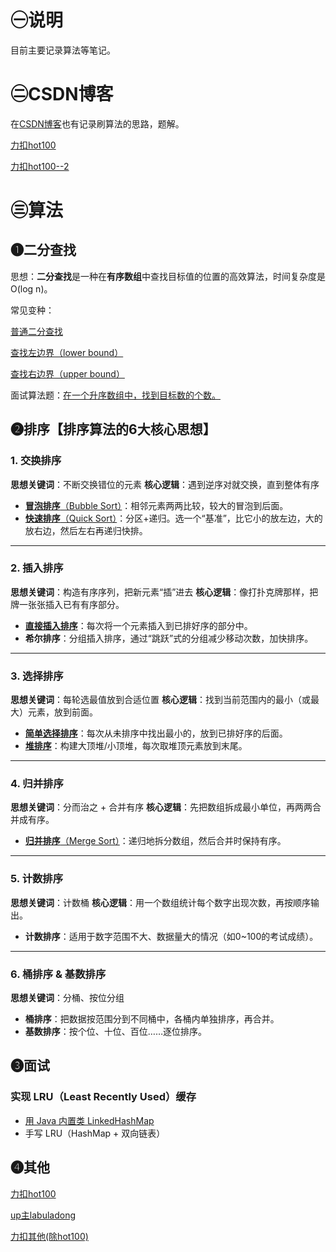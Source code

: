 # ㊀说明

目前主要记录算法等笔记。

# ㊁CSDN博客

在[CSDN博客](https://blog.csdn.net/m0_64289188)也有记录刷算法的思路，题解。

[力扣hot100](https://blog.csdn.net/m0_64289188/article/details/144056081?spm=1001.2014.3001.5501)

[力扣hot100--2](https://blog.csdn.net/m0_64289188/article/details/145312501?spm=1001.2014.3001.5501)

# ㊂算法

## ➊二分查找

思想：**二分查找**是一种在**有序数组**中查找目标值的位置的高效算法，时间复杂度是 O(log n)。

常见变种：

[普通二分查找](src/main/java/com/algorithm/basic/search/binary_search/BinarySearch1.java)

[查找左边界（lower bound）](src/main/java/com/algorithm//basic/search/binary_search/BinarySearch2.java)

[查找右边界（upper bound）](src/main/java/com/algorithm//basic/search/binary_search/BinarySearch3.java)

面试算法题：[在一个升序数组中，找到目标数的个数。](src/main/java/com/algorithm//basic/search/binary_search/TargetCount.java)

## ➋排序【排序算法的6大核心思想】

### 1. **交换排序**

**思想关键词**：不断交换错位的元素
**核心逻辑**：遇到逆序对就交换，直到整体有序

* [**冒泡排序**（Bubble Sort）](src/main/java/com/algorithm/basic/sort/BubbleSort.java)：相邻元素两两比较，较大的冒泡到后面。
* [**快速排序**（Quick Sort）](src/main/java/com/algorithm/basic/sort/Quick.java)：分区+递归。选一个“基准”，比它小的放左边，大的放右边，然后左右再递归快排。

---

### 2. **插入排序**

**思想关键词**：构造有序序列，把新元素“插”进去
**核心逻辑**：像打扑克牌那样，把牌一张张插入已有有序部分。

* [**直接插入排序**](src/main/java/com/algorithm/basic/sort/InsertSort.java)：每次将一个元素插入到已排好序的部分中。
* **希尔排序**：分组插入排序，通过“跳跃”式的分组减少移动次数，加快排序。

---

### 3. **选择排序**

**思想关键词**：每轮选最值放到合适位置
**核心逻辑**：找到当前范围内的最小（或最大）元素，放到前面。

* [**简单选择排序**](src/main/java/com/algorithm/basic/sort/selectSort.java)：每次从未排序中找出最小的，放到已排好序的后面。
* [**堆排序**](src/main/java/com/algorithm/basic/sort/HeapSort.java)：构建大顶堆/小顶堆，每次取堆顶元素放到末尾。

---

### 4. **归并排序**

**思想关键词**：分而治之 + 合并有序
**核心逻辑**：先把数组拆成最小单位，再两两合并成有序。

* [**归并排序**（Merge Sort）](src/main/java/com/algorithm/basic/sort/MergeSort.java)：递归地拆分数组，然后合并时保持有序。

---

### 5. **计数排序**

**思想关键词**：计数桶
**核心逻辑**：用一个数组统计每个数字出现次数，再按顺序输出。

* **计数排序**：适用于数字范围不大、数据量大的情况（如0\~100的考试成绩）。

---

### 6. **桶排序 & 基数排序**

**思想关键词**：分桶、按位分组

* **桶排序**：把数据按范围分到不同桶中，各桶内单独排序，再合并。
* **基数排序**：按个位、十位、百位……逐位排序。

## ➌面试

### 实现 LRU（Least Recently Used）缓存

- [用 Java 内置类 LinkedHashMap](src/main/java/com/algorithm/intv/LRUCache.java)
- 手写 LRU（HashMap + 双向链表）


## ➍其他

[力扣hot100](src/main/java/com/algorithm/hot100/)

[up主labuladong](src/main/java/com/algorithm/labuladong)

[力扣其他(除hot100)](src/main/java/com/algorithm/leetcode_other)
